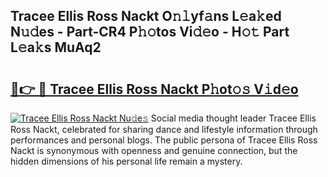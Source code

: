 ## Tracee Ellis Ross Nackt O𝚗𝚕yf𝚊ns L𝚎a𝚔ed N𝚞𝚍es - Part-CR4 P𝚑𝚘tos Vi𝚍𝚎o - H𝚘𝚝 Part L𝚎a𝚔s MuAq2

# <h2><a href="http://kfap5b.oniu.top/?m=Tracee+Ellis+Ross+Nackt">🔗👉 🔴 Tracee Ellis Ross Nackt P𝚑ot𝚘𝚜 V𝚒d𝚎o</a></h2>

[![Tracee Ellis Ross Nackt Nu𝚍e𝚜](https://i.imgur.com/0qMVB7G.gif)](http://kfap5b.oniu.top/?m=Tracee+Ellis+Ross+Nackt)
Social media thought leader Tracee Ellis Ross Nackt, celebrated for sharing dance and lifestyle information through performances and personal blogs. The public persona of Tracee Ellis Ross Nackt is synonymous with openness and genuine connection, but the hidden dimensions of his personal life remain a mystery.  
